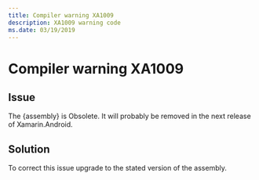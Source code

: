 ```yaml
---
title: Compiler warning XA1009
description: XA1009 warning code
ms.date: 03/19/2019
---
```

# Compiler warning XA1009

## Issue

The {assembly} is Obsolete. It will probably be removed
in the next release of Xamarin.Android.

## Solution

To correct this
issue upgrade to the stated version of the assembly.